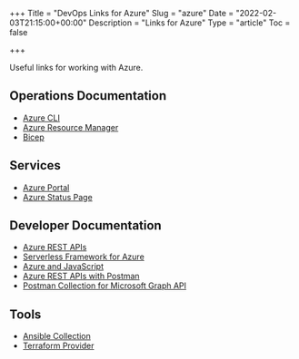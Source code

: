 +++
Title = "DevOps Links for Azure"
Slug = "azure"
Date = "2022-02-03T21:15:00+00:00"
Description = "Links for Azure"
Type = "article"
Toc = false

+++

Useful links for working with Azure.

<!--more-->

## Operations Documentation

- [Azure CLI](https://docs.microsoft.com/en-gb/cli/azure/)
- [Azure Resource Manager](https://docs.microsoft.com/en-us/azure/azure-resource-manager/)
- [Bicep](https://docs.microsoft.com/en-us/azure/azure-resource-manager/bicep/overview)

## Services

- [Azure Portal](https://portal.azure.com/)
- [Azure Status Page](https://status.azure.com/)

## Developer Documentation

- [Azure REST APIs](https://docs.microsoft.com/en-us/rest/api/?view=Azure)
- [Serverless Framework for Azure](https://www.serverless.com/framework/docs/providers/azure/)
- [Azure and JavaScript](https://docs.microsoft.com/en-us/azure/developer/javascript/)
- [Azure REST APIs with Postman](https://blog.jongallant.com/2021/02/azure-rest-apis-postman-2021/)
- [Postman Collection for Microsoft Graph API](https://docs.microsoft.com/en-us/graph/use-postman)

## Tools

- [Ansible Collection](https://docs.ansible.com/ansible/latest/collections/azure/azcollection)
- [Terraform Provider](https://registry.terraform.io/providers/hashicorp/azurerm/latest/docs)
